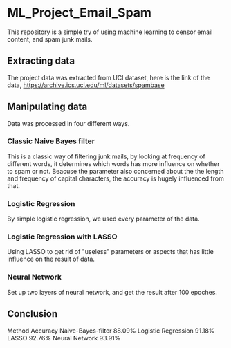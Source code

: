 # ML_Project_Email_Spam

This repository is a simple try of using machine learning to censor email content, and spam junk mails.

## Extracting data

The project data was extracted from UCI dataset, here is the link of the data, https://archive.ics.uci.edu/ml/datasets/spambase

## Manipulating data

Data was processed in four different ways.
### Classic Naive Bayes filter
This is a classic way of filtering junk mails, by looking at frequency of different words, it determines which words has more influence on whether to spam or not. Beacuse the parameter also concerned about the the length and frequency of capital characters, the accuracy is hugely influenced from that.
### Logistic Regression
By simple logistic regression, we used every parameter of the data.
### Logistic Regression with LASSO
Using LASSO to get rid of "useless" parameters or aspects that has little influence on the result of data.
### Neural Network
Set up two layers of neural network, and get the result after 100 epoches.

## Conclusion
Method                 Accuracy
Naive-Bayes-filter      88.09%
Logistic Regression     91.18%
LASSO                   92.76%
Neural Network          93.91%
